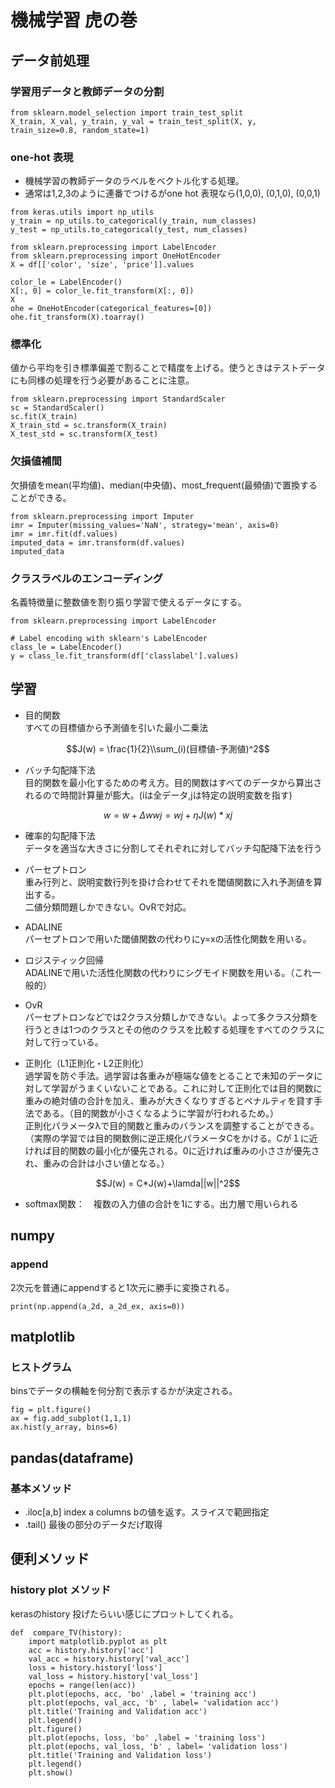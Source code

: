 # 機械学習 虎の巻


## データ前処理

###  学習用データと教師データの分割
```python:sample
from sklearn.model_selection import train_test_split
X_train, X_val, y_train, y_val = train_test_split(X, y, train_size=0.8, random_state=1)
```
### one-hot 表現
- 機械学習の教師データのラベルをベクトル化する処理。
- 通常は1,2,3のように連番でつけるがone hot 表現なら(1,0,0), (0,1,0), (0,0,1)　
```python:sample
from keras.utils import np_utils
y_train = np_utils.to_categorical(y_train, num_classes)
y_test = np_utils.to_categorical(y_test, num_classes)
```
```python:sample
from sklearn.preprocessing import LabelEncoder
from sklearn.preprocessing import OneHotEncoder
X = df[['color', 'size', 'price']].values

color_le = LabelEncoder()
X[:, 0] = color_le.fit_transform(X[:, 0])
X
ohe = OneHotEncoder(categorical_features=[0])
ohe.fit_transform(X).toarray()

```

### 標準化
値から平均を引き標準偏差で割ることで精度を上げる。使うときはテストデータにも同様の処理を行う必要があることに注意。
```python:sample
from sklearn.preprocessing import StandardScaler
sc = StandardScaler()
sc.fit(X_train)
X_train_std = sc.transform(X_train)
X_test_std = sc.transform(X_test)
```

### 欠損値補間
欠損値をmean(平均値)、median(中央値)、most_frequent(最頻値)で置換することができる。

```python:sample
from sklearn.preprocessing import Imputer
imr = Imputer(missing_values='NaN', strategy='mean', axis=0)
imr = imr.fit(df.values)
imputed_data = imr.transform(df.values)
imputed_data
```

### クラスラベルのエンコーディング
名義特徴量に整数値を割り振り学習で使えるデータにする。
``` python:sample
from sklearn.preprocessing import LabelEncoder

# Label encoding with sklearn's LabelEncoder
class_le = LabelEncoder()
y = class_le.fit_transform(df['classlabel'].values)
```

## 学習
- 目的関数  
すべての目標値から予測値を引いた最小二乗法
```math  
J(w) = \frac{1}{2}\\sum_(i)(目標値-予測値)^2
```
- バッチ勾配降下法  
目的関数を最小化するための考え方。目的関数はすべてのデータから算出されるので時間計算量が膨大。(iは全データ,jは特定の説明変数を指す)

```math
w = w + \Delta w
wj = wj + \eta J(w) * xj 
```

- 確率的勾配降下法  
データを適当な大きさに分割してそれぞれに対してバッチ勾配降下法を行う

- パーセプトロン  
重み行列と、説明変数行列を掛け合わせてそれを閾値関数に入れ予測値を算出する。  
二値分類問題しかできない。OvRで対応。
- ADALINE   
パーセプトロンで用いた閾値関数の代わりにy=xの活性化関数を用いる。
- ロジスティック回帰  
ADALINEで用いた活性化関数の代わりにシグモイド関数を用いる。（これ一般的）

- OvR  
パーセプトロンなどでは2クラス分類しかできない。よって多クラス分類を行うときは1つのクラスとその他のクラスを比較する処理をすべてのクラスに対して行っている。

- 正則化（L1正則化・L2正則化）  
過学習を防ぐ手法。過学習は各重みが極端な値をとることで未知のデータに対して学習がうまくいないことである。これに対して正則化では目的関数に重みの絶対値の合計を加え、重みが大きくなりすぎるとペナルティを貸す手法である。（目的関数が小さくなるように学習が行われるため。）  
正則化パラメータλで目的関数と重みのバランスを調整することができる。（実際の学習では目的関数側に逆正規化パラメータCをかける。Cが１に近ければ目的関数の最小化が優先される。0に近ければ重みの小ささが優先され、重みの合計は小さい値となる。）
```math
J(w) = C*J(w)+\lamda||w||^2
```


- softmax関数：　複数の入力値の合計を1にする。出力層で用いられる




## numpy
### append
2次元を普通にappendすると1次元に勝手に変換される。
```python:sample
print(np.append(a_2d, a_2d_ex, axis=0))
```

## matplotlib
### ヒストグラム
binsでデータの横軸を何分割で表示するかが決定される。
```python:sample
fig = plt.figure()
ax = fig.add_subplot(1,1,1)
ax.hist(y_array, bins=6)
```

## pandas(dataframe)
### 基本メソッド
- .iloc[a,b] index a columns bの値を返す。スライスで範囲指定
- .tail() 最後の部分のデータだげ取得

## 便利メソッド
###  history plot メソッド
kerasのhistory 投げたらいい感じにプロットしてくれる。
```python:sample
def  compare_TV(history):
	import matplotlib.pyplot as plt
	acc = history.history['acc']
	val_acc = history.history['val_acc']
	loss = history.history['loss']
	val_loss = history.history['val_loss']
	epochs = range(len(acc))
	plt.plot(epochs, acc, 'bo' ,label = 'training acc')
	plt.plot(epochs, val_acc, 'b' , label= 'validation acc')
	plt.title('Training and Validation acc')
	plt.legend()
	plt.figure()
	plt.plot(epochs, loss, 'bo' ,label = 'training loss')
	plt.plot(epochs, val_loss, 'b' , label= 'validation loss')
	plt.title('Training and Validation loss')
	plt.legend()
	plt.show()
```
